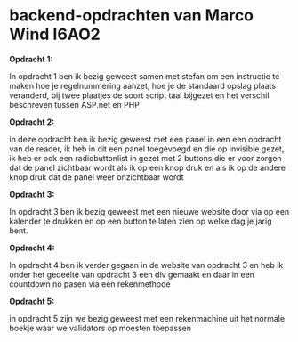 # backend-opdrachten van Marco Wind I6AO2



<b>Opdracht 1:</b>

In opdracht 1 ben ik bezig geweest samen met stefan om een instructie te maken hoe je regelnummering aanzet, hoe je de standaard opslag plaats veranderd, bij twee plaatjes de soort script taal bijgezet en het verschil beschreven tussen ASP.net en PHP

<b>Opdracht 2:</b>

in deze opdracht ben ik bezig geweest met een panel in een een opdracht van de reader, ik heb in dit een panel toegevoegd en die op invisible gezet, ik heb er ook een radiobuttonlist in gezet met 2 buttons die er voor zorgen dat de panel zichtbaar wordt als ik op een knop druk en als ik op de andere knop druk dat de panel weer onzichtbaar wordt

<b>Opdracht 3:</b>

In opdracht 3 ben ik bezig geweest met een nieuwe website door via op een kalender te drukken en op een button te laten zien op welke dag je jarig bent.

<b>Opdracht 4:</b>

In opdracht 4 ben ik verder gegaan in de website van opdracht 3 en heb ik onder het gedeelte van opdracht 3 een div gemaakt en daar in een countdown no pasen via een rekenmethode

<b>Opdracht 5:</b>

in opdracht 5 zijn we bezig geweest met een rekenmachine uit het normale boekje waar we validators op moesten toepassen 
